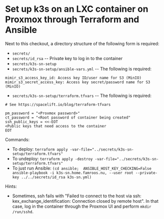 # Set up k3s on an LXC container on Proxmox through Terraform and Ansible

Next to this checkout, a directory structure of the following form is required:

* ``secrets/``
* ``secrets/id_rsa`` -- Private key to log in to the container
* ``secrets/k3s-sn-setup``
* ``secrets/k3s-sn-setup/ansible-vars.yml`` -- The following is required:
```
mimir_s3_access_key_id: Access key ID/user name for S3 (MinIO)
mimir_s3_secret_access_key: Access key secret/password name for S3 (MinIO)
```
* ``secrets/k3s-sn-setup/terraform.tfvars`` -- The following is required:
```
# See https://spacelift.io/blog/terraform-tfvars

pm_password = "<Proxmox password>"
ct_password = "<Root password of container being created"
ssh_public_keys = <<-EOT
<Public keys that need access to the container
EOT
```

Commands:

* To deploy: ``terraform apply -var-file="../secrets/k3s-sn-setup/terraform.tfvars"``
* To undeploy: ``terraform apply -destroy -var-file="../secrets/k3s-sn-setup/terraform.tfvars"``
* To just run Ansible: ``(cd ansible;  ANSIBLE_HOST_KEY_CHECKING=False ansible-playbook -i k3s-sn.home.famroos.nu, --user root --private-key ../../secrets/id_rsa k3s-sn.yml)``

Hints:
* Sometimes, ssh fails with "Failed to connect to the host via ssh: kex_exchange_identification: Connection closed by remote host". In that case, log in the container through the Proxmox UI and perform ``mkdir /run/sshd``.
